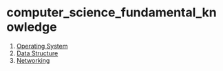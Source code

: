 # computer_science_fundamental_knowledge

1. [Operating System](/operating_system/operating_system.md)
2. [Data Structure](/data_structure/data_structure.md)
3. [Networking](/networking/networking.md)
